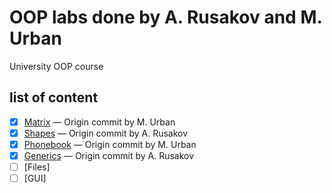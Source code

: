 # OOP labs done by A. Rusakov and M. Urban
 University OOP course
 
## list of content
- [x] [Matrix](https://github.com/Bumblbeer/OOP/tree/main/src/main/kotlin/ru/etu/oop/lab1) — Origin commit by M. Urban
- [x] [Shapes](https://github.com/Bumblbeer/OOP/tree/main/src/main/kotlin/ru/etu/oop/lab2) — Origin commit by A. Rusakov
- [x] [Phonebook](https://github.com/Bumblbeer/OOP/tree/main/src/main/kotlin/ru/etu/oop/lab3) — Origin commit by M. Urban
- [x] [Generics](https://github.com/Bumblbeer/OOP/tree/main/src/main/kotlin/ru/etu/oop/lab4) — Origin commit by A. Rusakov
- [ ] [Files]
- [ ] [GUI]
